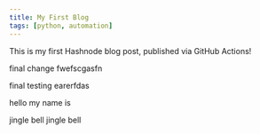 ```yaml
---
title: My First Blog
tags: [python, automation]
---
```


This is my first Hashnode blog post, published via GitHub Actions! 

final change fwefscgasfn

final testing earerfdas

hello my name is 

jingle bell jingle bell 
